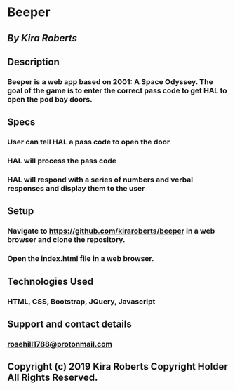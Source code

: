 # Beeper

## _By Kira Roberts_

## Description

### Beeper is a web app based on 2001: A Space Odyssey. The goal of the game is to enter the correct pass code to get HAL to open the pod bay doors.

## Specs

### User can tell HAL a pass code to open the door

### HAL will process the pass code

### HAL will respond with a series of numbers and verbal responses and display them to the user

## Setup

### Navigate to https://github.com/kiraroberts/beeper in a web browser and clone the repository.

### Open the index.html file in a web browser.

## Technologies Used

### HTML, CSS, Bootstrap, JQuery, Javascript

## Support and contact details

### rosehill1788@protonmail.com

## Copyright (c) 2019 Kira Roberts Copyright Holder All Rights Reserved.
